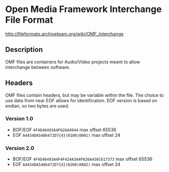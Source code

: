 # Open Media Framework Interchange File Format

http://fileformats.archiveteam.org/wiki/OMF_Interchange

## Description
OMF files are containers for Audio/Video projects meant to allow interchange between software.

## Headers
OMF files contain headers, but may be variable within the file. The choice to use data from near EOF allows for identification. EOF version is based on endian, so two bytes are used.

### Version 1.0
* BOF/EOF ```4F4D46493A4F626A4944``` max offset 65536
* EOF ```A4434DA5486472D7{4}(0100|0001)``` max offset 24

### Version 2.0
* BOF/EOF ```4F4D46493A4F4F424A3A4F626A436C617373``` max offset 65536
* EOF ```A4434DA5486472D7{4}(0200|0002)``` max offset 24
